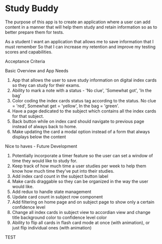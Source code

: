 # Study Buddy

The purpose of this app is to create an application where a user can add content in a manner that will help them study and retain information so as to better prepare them for tests. 

As a student 
I want an application that allows me to save information that I must remember
So that I can increase my retention and improve my testing scores and capabilities. 

Acceptance Criteria

Basic Overview and App Needs
1. App that allows the user to save study information on digital index cards so they can study for their exams.
2. Ability to mark a note with a status - 'No clue', 'Somewhat got', 'In the bag'
3. Color coding the index cards status tag according to the status. No clue = 'red', Somewhat get = 'yellow', In the bag = 'green'.
4. Have a page dedicated to the subject which contains all the index cards for that subject.
5. Back button while on index card should navigate to previous page instead of always back to home.
6. Make updating the card a modal option instead of a form that always displays below the content

Nice to haves - Future Development
1. Potentially incorporate a timer feature so the user can set a window of time they would like to study for.
2. Keep track of how much time a user studies per week to help them know how much time they've put into their studies.
3. Add index card count in the subject button label
4. Make cards draggable so they can be organized in the way the user would like.
5. Add redux to handle state management
6. Update card count in subject row component 
7. Add filtering on home page and on subject page to show only a certain confidence level
8. Change all index cards in subject view to accordian view and change title background color to confidence level color
9. Ability to flip all cards in flash card mode at once (with animation), or just flip individual ones (with animation)


TEST